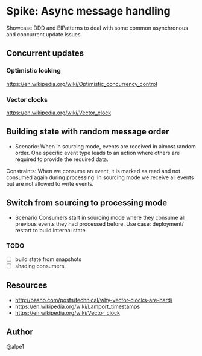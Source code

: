 # Spike: Async message handling 
Showcase DDD and EIPatterns to deal with some common asynchronous and concurrent update issues.

## Concurrent updates
### Optimistic locking
https://en.wikipedia.org/wiki/Optimistic_concurrency_control
### Vector clocks
https://en.wikipedia.org/wiki/Vector_clock

## Building state with random message order
* Scenario:
When in sourcing mode, events are received in almost random order. One specific event type leads to an action where others
are required to provide the required data.

Constraints: When we consume an event, it is marked as read and not consumed again during processing. In sourcing mode we receive
all events but are not allowed to write events.


## Switch from sourcing to processing mode
* Scenario
Consumers start in sourcing mode where they consume all previous events they had processed before.
Use case: deployment/ restart to build internal state.

### TODO
 - [ ] build state from snapshots
 - [ ] shading consumers
 
## Resources
* http://basho.com/posts/technical/why-vector-clocks-are-hard/
* https://en.wikipedia.org/wiki/Lamport_timestamps
* https://en.wikipedia.org/wiki/Vector_clock
 
## Author
@alpe1
